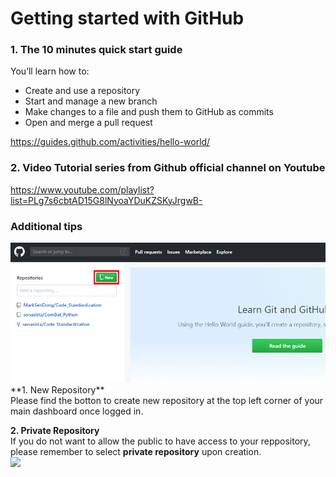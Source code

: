# Getting started with GitHub

### 1. The 10 minutes quick start guide
You’ll learn how to:<br>
- Create and use a repository
- Start and manage a new branch
- Make changes to a file and push them to GitHub as commits
- Open and merge a pull request

https://guides.github.com/activities/hello-world/<br>

### 2. Video Tutorial series from Github official channel on Youtube
https://www.youtube.com/playlist?list=PLg7s6cbtAD15G8lNyoaYDuKZSKyJrgwB-<br>


### Additional tips
<img src="images/2.new_repo.png" width="600">
<br>
**1. New Repository**<br>
Please find the botton to create new repository at the top left corner of your main dashboard once logged in.<br>

 
**2. Private Repository**<br>
If you do not want to allow the public to have access to your reppository, please remember to select **private repository** upon creation.<br>
<img src="images/3.new_repo.png">
<br>
